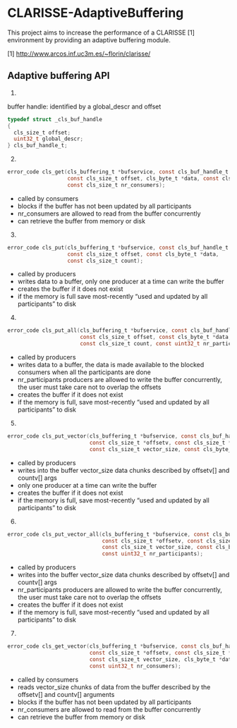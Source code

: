 # CLARISSE-AdaptiveBuffering

This project aims to increase the performance of a CLARISSE [1] environment by
providing an adaptive buffering module.


[1] http://www.arcos.inf.uc3m.es/~florin/clarisse/



## Adaptive buffering API


1.
buffer handle: identified by a global_descr and offset

```C
typedef struct _cls_buf_handle
{
  cls_size_t offset;
  uint32_t global_descr;
} cls_buf_handle_t;
```

2.
```C
error_code cls_get(cls_buffering_t *bufservice, const cls_buf_handle_t bh,
                   const cls_size_t offset, cls_byte_t *data, const cls_size_t count,
                   const cls_size_t nr_consumers);
```

- called by consumers
- blocks if the buffer has not been updated by all participants
- nr_consumers are allowed to read from the buffer concurrently
- can retrieve the buffer from memory or disk

3.
```C
error_code cls_put(cls_buffering_t *bufservice, const cls_buf_handle_t bh,
                   const cls_size_t offset, const cls_byte_t *data,
                   const cls_size_t count);
```

- called by producers
- writes data to a buffer, only one producer at a time can write the buffer
- creates the buffer if it does not exist
- if the memory is full save most-recently “used and updated by all participants” to disk


4.
```C
error_code cls_put_all(cls_buffering_t *bufservice, const cls_buf_handle_t bh,
                       const cls_size_t offset, const cls_byte_t *data,
                       const cls_size_t count, const uint32_t nr_participants);
```

- called by producers
- writes data to a buffer, the data is made available to the blocked consumers when all the participants are done
- nr_participants producers are allowed to write the buffer concurrently, the user must take care not to overlap the offsets
- creates the buffer if it does not exist
- if the memory is full, save most-recently “used and updated by all participants” to disk

5.
```C
error_code cls_put_vector(cls_buffering_t *bufservice, const cls_buf_handle_t bh,
                          const cls_size_t *offsetv, const cls_size_t *countv,
                          const cls_size_t vector_size, const cls_byte_t *data);
```

- called by producers
- writes into the buffer vector_size data chunks described by offsetv[] and countv[] args
- only one producer at a time can write the buffer
- creates the buffer if it does not exist
- if the memory is full, save most-recently “used and updated by all participants” to disk


6.
```C
error_code cls_put_vector_all(cls_buffering_t *bufservice, const cls_buf_handle_t bh,
                              const cls_size_t *offsetv, const cls_size_t *countv,
                              const cls_size_t vector_size, const cls_byte_t *data,
                              const uint32_t nr_participants);
```

- called by producers
- writes into the buffer vector_size data chunks described by offsetv[] and countv[] args
- nr_participants producers are allowed to write the buffer concurrently, the user must take care not to overlap the offsets
- creates the buffer if it does not exist
- if the memory is full, save most-recently “used and updated by all participants” to disk


7.
```C
error_code cls_get_vector(cls_buffering_t *bufservice, const cls_buf_handle_t bh,
                          const cls_size_t *offsetv, const cls_size_t *countv,
                          const cls_size_t vector_size, cls_byte_t *data,
                          const uint32_t nr_consumers);
```

- called by consumers
- reads vector_size chunks of data from the buffer described by the offsetv[] and countv[] arguments
- blocks if the buffer has not been updated by all participants
- nr_consumers are allowed to read from the buffer concurrently
- can retrieve the buffer from memory or disk

